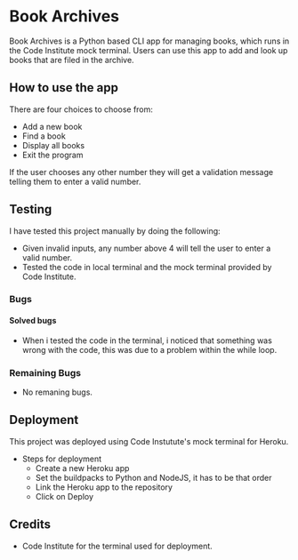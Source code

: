 # Book Archives 

Book Archives is a Python based CLI app for managing books, which runs in the Code Institute mock terminal.
Users can use this app to add and look up books that are filed in the archive. 


## How to use the app 

There are four choices to choose from: 

* Add a new book 
* Find a book
* Display all books 
* Exit the program

If the user chooses any other number they will get a validation message telling them to enter
a valid number. 


## Testing

I have tested this project manually by doing the following: 

* Given invalid inputs, any number above 4 will tell the user to enter a valid number.
* Tested the code in local terminal and the mock terminal provided by Code Institute.


### Bugs 

#### Solved bugs

* When i tested the code in the terminal, i noticed that something was wrong with the code, this was
due to a problem within the while loop.

### Remaining Bugs 

* No remaning bugs. 

## Deployment

This project was deployed using Code Instutute's mock terminal for Heroku.

* Steps for deployment 
  - Create a new Heroku app
  - Set the buildpacks to Python and NodeJS, it has to be that order
  - Link the Heroku app to the repository
  - Click on Deploy



## Credits

* Code Institute for the terminal used for deployment.





